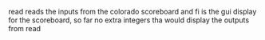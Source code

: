 read reads the inputs from the colorado scoreboard and fi is the gui display for the scoreboard, so far no extra integers tha would display the outputs from read
